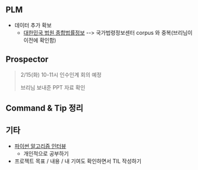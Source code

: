 ## PLM

- 데이터 추가 확보
  - [대한민국 법원 종합법률정보](https://glaw.scourt.go.kr/wsjo/intesrch/sjo022.do) --> 국가법령정보센터 corpus 와 중복(브리님이 이전에 확인함) 



## Prospector

> 2/15(화) 10-11시 인수인계 회의 예정
>
> 브리님 보내준 PPT 자료 확인



## Command & Tip 정리




## 기타

- [파이썬 알고리즘 인터뷰](https://github.com/onlybooks/algorithm-interview)
  - 개인적으로 공부하기
- 프로젝트 목표 / 내용 / 내 기여도 확인하면서 TIL 작성하기
